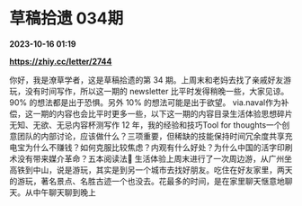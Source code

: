 # 草稿拾遗 034期

**2023-10-16 01:19**

**https://zhiy.cc/letter/2744**

你好，我是潦草学者，这是草稿拾遗的第 34 期。上周末和老妈去找了亲戚好友游玩，没有时间写作，所以这一期的 newsletter 比平时发得稍晚一些，大家见谅。90% 的想法都是出于恐惧。另外 10% 的想法可能是出于欲望。 via.naval作为补偿，这一期的内容也会比平时更多一些，以下这一期的内容目录生活体验思想碎片无知、无欲、无忌内容杯测写作 12 年，我的经验和技巧Tool for thoughts一个创意团队的内部讨论，应该做什么？三项重要，但稀缺的技能保持时间冗余度共享充电宝为什么不赚钱？如何克服比较焦虑？内观有什么好处？为什么中国的活字印刷术没有带来媒介革命？五本阅读法🍜 生活体验上周末进行了一次周边游，从广州坐高铁到中山，说是游玩，其实是到另一个城市去找好朋友。吃住在好友家里，两天的游玩，著名景点、名胜古迹一个也没去。花最多的时间，是在家里聊天惬意地聊天。从中午聊天聊到晚上